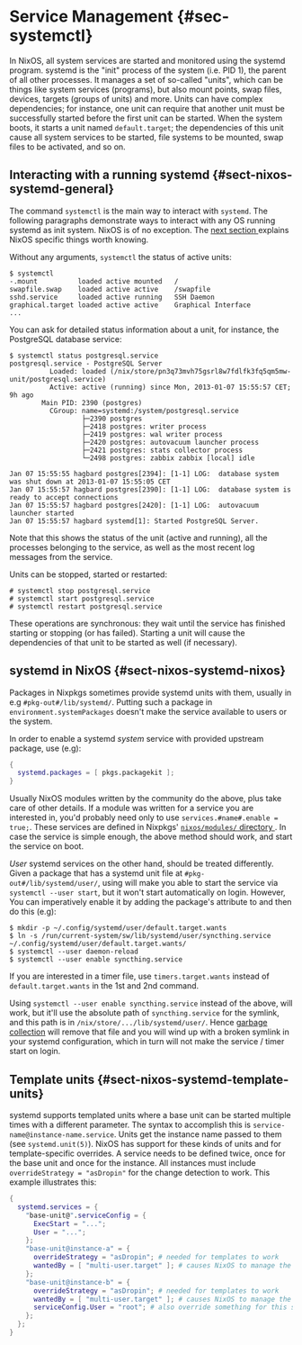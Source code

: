 # Service Management {#sec-systemctl}

In NixOS, all system services are started and monitored using the
systemd program. systemd is the "init" process of the system (i.e. PID
1), the parent of all other processes. It manages a set of so-called
"units", which can be things like system services (programs), but also
mount points, swap files, devices, targets (groups of units) and more.
Units can have complex dependencies; for instance, one unit can require
that another unit must be successfully started before the first unit can
be started. When the system boots, it starts a unit named
`default.target`; the dependencies of this unit cause all system
services to be started, file systems to be mounted, swap files to be
activated, and so on.

## Interacting with a running systemd {#sect-nixos-systemd-general}

The command `systemctl` is the main way to interact with `systemd`. The
following paragraphs demonstrate ways to interact with any OS running
systemd as init system. NixOS is of no exception. The [next section
](#sect-nixos-systemd-nixos) explains NixOS specific things worth
knowing.

Without any arguments, `systemctl` the status of active units:

```ShellSession
$ systemctl
-.mount          loaded active mounted   /
swapfile.swap    loaded active active    /swapfile
sshd.service     loaded active running   SSH Daemon
graphical.target loaded active active    Graphical Interface
...
```

You can ask for detailed status information about a unit, for instance,
the PostgreSQL database service:

```ShellSession
$ systemctl status postgresql.service
postgresql.service - PostgreSQL Server
          Loaded: loaded (/nix/store/pn3q73mvh75gsrl8w7fdlfk3fq5qm5mw-unit/postgresql.service)
          Active: active (running) since Mon, 2013-01-07 15:55:57 CET; 9h ago
        Main PID: 2390 (postgres)
          CGroup: name=systemd:/system/postgresql.service
                  ├─2390 postgres
                  ├─2418 postgres: writer process
                  ├─2419 postgres: wal writer process
                  ├─2420 postgres: autovacuum launcher process
                  ├─2421 postgres: stats collector process
                  └─2498 postgres: zabbix zabbix [local] idle

Jan 07 15:55:55 hagbard postgres[2394]: [1-1] LOG:  database system was shut down at 2013-01-07 15:55:05 CET
Jan 07 15:55:57 hagbard postgres[2390]: [1-1] LOG:  database system is ready to accept connections
Jan 07 15:55:57 hagbard postgres[2420]: [1-1] LOG:  autovacuum launcher started
Jan 07 15:55:57 hagbard systemd[1]: Started PostgreSQL Server.
```

Note that this shows the status of the unit (active and running), all
the processes belonging to the service, as well as the most recent log
messages from the service.

Units can be stopped, started or restarted:

```ShellSession
# systemctl stop postgresql.service
# systemctl start postgresql.service
# systemctl restart postgresql.service
```

These operations are synchronous: they wait until the service has
finished starting or stopping (or has failed). Starting a unit will
cause the dependencies of that unit to be started as well (if
necessary).

## systemd in NixOS {#sect-nixos-systemd-nixos}

Packages in Nixpkgs sometimes provide systemd units with them, usually
in e.g `#pkg-out#/lib/systemd/`. Putting such a package in
`environment.systemPackages` doesn't make the service available to
users or the system.

In order to enable a systemd *system* service with provided upstream
package, use (e.g):

```nix
{
  systemd.packages = [ pkgs.packagekit ];
}
```

Usually NixOS modules written by the community do the above, plus take
care of other details. If a module was written for a service you are
interested in, you'd probably need only to use
`services.#name#.enable = true;`. These services are defined in
Nixpkgs' [ `nixos/modules/` directory
](https://github.com/NixOS/nixpkgs/tree/master/nixos/modules). In case
the service is simple enough, the above method should work, and start
the service on boot.

*User* systemd services on the other hand, should be treated
differently. Given a package that has a systemd unit file at
`#pkg-out#/lib/systemd/user/`, using [](#opt-systemd.packages) will
make you able to start the service via `systemctl --user start`, but it
won't start automatically on login. However, You can imperatively
enable it by adding the package's attribute to
[](#opt-systemd.packages) and then do this (e.g):

```ShellSession
$ mkdir -p ~/.config/systemd/user/default.target.wants
$ ln -s /run/current-system/sw/lib/systemd/user/syncthing.service ~/.config/systemd/user/default.target.wants/
$ systemctl --user daemon-reload
$ systemctl --user enable syncthing.service
```

If you are interested in a timer file, use `timers.target.wants` instead
of `default.target.wants` in the 1st and 2nd command.

Using `systemctl --user enable syncthing.service` instead of the above,
will work, but it'll use the absolute path of `syncthing.service` for
the symlink, and this path is in `/nix/store/.../lib/systemd/user/`.
Hence [garbage collection](#sec-nix-gc) will remove that file and you
will wind up with a broken symlink in your systemd configuration, which
in turn will not make the service / timer start on login.

## Template units {#sect-nixos-systemd-template-units}

systemd supports templated units where a base unit can be started multiple
times with a different parameter. The syntax to accomplish this is
`service-name@instance-name.service`. Units get the instance name passed to
them (see `systemd.unit(5)`). NixOS has support for these kinds of units and
for template-specific overrides. A service needs to be defined twice, once
for the base unit and once for the instance. All instances must include
`overrideStrategy = "asDropin"` for the change detection to work. This
example illustrates this:
```nix
{
  systemd.services = {
    "base-unit@".serviceConfig = {
      ExecStart = "...";
      User = "...";
    };
    "base-unit@instance-a" = {
      overrideStrategy = "asDropin"; # needed for templates to work
      wantedBy = [ "multi-user.target" ]; # causes NixOS to manage the instance
    };
    "base-unit@instance-b" = {
      overrideStrategy = "asDropin"; # needed for templates to work
      wantedBy = [ "multi-user.target" ]; # causes NixOS to manage the instance
      serviceConfig.User = "root"; # also override something for this specific instance
    };
  };
}
```
